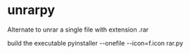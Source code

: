 # unrarpy
Alternate to unrar a single file with extension .rar

build the executable 
pyinstaller --onefile --icon=f.icon rar.py

